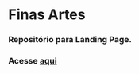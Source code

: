 # Finas Artes

### Repositório para Landing Page.
### Acesse [aqui](https://finasartes.github.io/store/)
